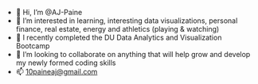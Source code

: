 - 👋 Hi, I’m @AJ-Paine
- 👀 I’m interested in learning, interesting data visualizations, personal finance, real estate, energy and athletics (playing & watching)
- 🌱 I recently completed the DU Data Analytics and Visualization Bootcamp
- 💞️ I’m looking to collaborate on anything that will help grow and develop my newly formed coding skills
- 📫 10paineaj@gmail.com

<!---
AJ-Paine/AJ-Paine is a ✨ special ✨ repository because its `README.md` (this file) appears on your GitHub profile.
You can click the Preview link to take a look at your changes.
--->
